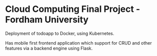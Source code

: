 # Cloud Computing Final Project - Fordham University
Deployment of todoapp to Docker, using Kubernetes.

Has mobile first frontend application which support for CRUD and other features via a backend engine using Flask.


